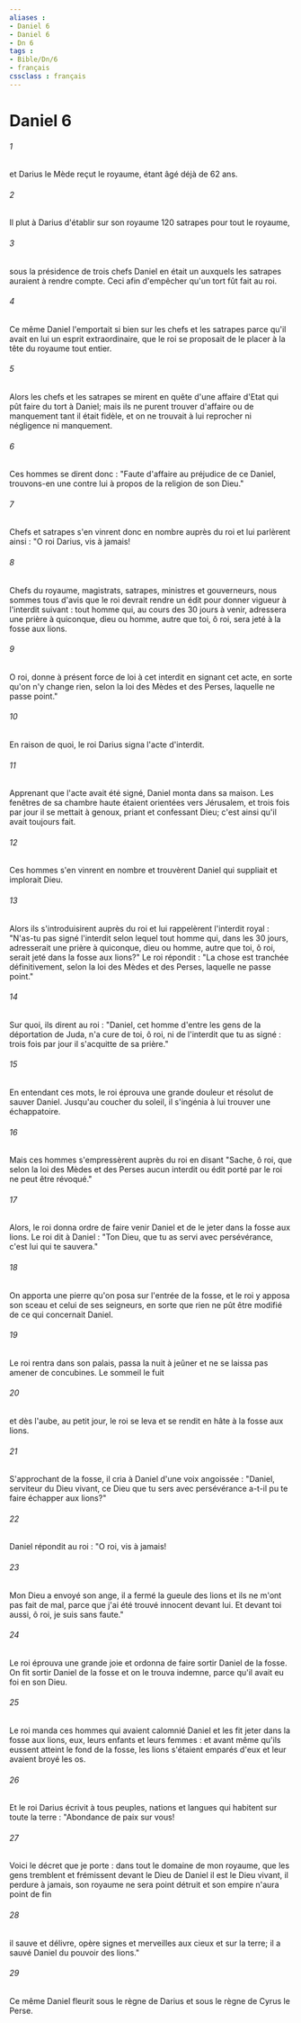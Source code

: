 ```yaml
---
aliases : 
- Daniel 6
- Daniel 6
- Dn 6
tags : 
- Bible/Dn/6
- français
cssclass : français
---
```


# Daniel 6

###### 1
et Darius le Mède reçut le royaume, étant âgé déjà de 62 ans.
###### 2
Il plut à Darius d'établir sur son royaume 120 satrapes pour tout le royaume,
###### 3
sous la présidence de trois chefs Daniel en était un auxquels les satrapes auraient à rendre compte. Ceci afin d'empêcher qu'un tort fût fait au roi.
###### 4
Ce même Daniel l'emportait si bien sur les chefs et les satrapes parce qu'il avait en lui un esprit extraordinaire, que le roi se proposait de le placer à la tête du royaume tout entier.
###### 5
Alors les chefs et les satrapes se mirent en quête d'une affaire d'Etat qui pût faire du tort à Daniel; mais ils ne purent trouver d'affaire ou de manquement tant il était fidèle, et on ne trouvait à lui reprocher ni négligence ni manquement.
###### 6
Ces hommes se dirent donc : "Faute d'affaire au préjudice de ce Daniel, trouvons-en une contre lui à propos de la religion de son Dieu."
###### 7
Chefs et satrapes s'en vinrent donc en nombre auprès du roi et lui parlèrent ainsi : "O roi Darius, vis à jamais!
###### 8
Chefs du royaume, magistrats, satrapes, ministres et gouverneurs, nous sommes tous d'avis que le roi devrait rendre un édit pour donner vigueur à l'interdit suivant : tout homme qui, au cours des 30 jours à venir, adressera une prière à quiconque, dieu ou homme, autre que toi, ô roi, sera jeté à la fosse aux lions.
###### 9
O roi, donne à présent force de loi à cet interdit en signant cet acte, en sorte qu'on n'y change rien, selon la loi des Mèdes et des Perses, laquelle ne passe point."
###### 10
En raison de quoi, le roi Darius signa l'acte d'interdit.
###### 11
Apprenant que l'acte avait été signé, Daniel monta dans sa maison. Les fenêtres de sa chambre haute étaient orientées vers Jérusalem, et trois fois par jour il se mettait à genoux, priant et confessant Dieu; c'est ainsi qu'il avait toujours fait.
###### 12
Ces hommes s'en vinrent en nombre et trouvèrent Daniel qui suppliait et implorait Dieu.
###### 13
Alors ils s'introduisirent auprès du roi et lui rappelèrent l'interdit royal : "N'as-tu pas signé l'interdit selon lequel tout homme qui, dans les 30 jours, adresserait une prière à quiconque, dieu ou homme, autre que toi, ô roi, serait jeté dans la fosse aux lions?" Le roi répondit : "La chose est tranchée définitivement, selon la loi des Mèdes et des Perses, laquelle ne passe point."
###### 14
Sur quoi, ils dirent au roi : "Daniel, cet homme d'entre les gens de la déportation de Juda, n'a cure de toi, ô roi, ni de l'interdit que tu as signé : trois fois par jour il s'acquitte de sa prière."
###### 15
En entendant ces mots, le roi éprouva une grande douleur et résolut de sauver Daniel. Jusqu'au coucher du soleil, il s'ingénia à lui trouver une échappatoire.
###### 16
Mais ces hommes s'empressèrent auprès du roi en disant "Sache, ô roi, que selon la loi des Mèdes et des Perses aucun interdit ou édit porté par le roi ne peut être révoqué."
###### 17
Alors, le roi donna ordre de faire venir Daniel et de le jeter dans la fosse aux lions. Le roi dit à Daniel : "Ton Dieu, que tu as servi avec persévérance, c'est lui qui te sauvera."
###### 18
On apporta une pierre qu'on posa sur l'entrée de la fosse, et le roi y apposa son sceau et celui de ses seigneurs, en sorte que rien ne pût être modifié de ce qui concernait Daniel.
###### 19
Le roi rentra dans son palais, passa la nuit à jeûner et ne se laissa pas amener de concubines. Le sommeil le fuit
###### 20
et dès l'aube, au petit jour, le roi se leva et se rendit en hâte à la fosse aux lions.
###### 21
S'approchant de la fosse, il cria à Daniel d'une voix angoissée : "Daniel, serviteur du Dieu vivant, ce Dieu que tu sers avec persévérance a-t-il pu te faire échapper aux lions?"
###### 22
Daniel répondit au roi : "O roi, vis à jamais!
###### 23
Mon Dieu a envoyé son ange, il a fermé la gueule des lions et ils ne m'ont pas fait de mal, parce que j'ai été trouvé innocent devant lui. Et devant toi aussi, ô roi, je suis sans faute."
###### 24
Le roi éprouva une grande joie et ordonna de faire sortir Daniel de la fosse. On fit sortir Daniel de la fosse et on le trouva indemne, parce qu'il avait eu foi en son Dieu.
###### 25
Le roi manda ces hommes qui avaient calomnié Daniel et les fit jeter dans la fosse aux lions, eux, leurs enfants et leurs femmes : et avant même qu'ils eussent atteint le fond de la fosse, les lions s'étaient emparés d'eux et leur avaient broyé les os.
###### 26
Et le roi Darius écrivit à tous peuples, nations et langues qui habitent sur toute la terre : "Abondance de paix sur vous!
###### 27
Voici le décret que je porte : dans tout le domaine de mon royaume, que les gens tremblent et frémissent devant le Dieu de Daniel il est le Dieu vivant, il perdure à jamais, son royaume ne sera point détruit et son empire n'aura point de fin 
###### 28
il sauve et délivre, opère signes et merveilles aux cieux et sur la terre; il a sauvé Daniel du pouvoir des lions."
###### 29
Ce même Daniel fleurit sous le règne de Darius et sous le règne de Cyrus le Perse.
